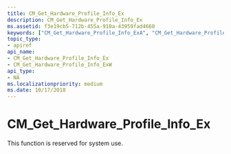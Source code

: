 ```yaml
---
title: CM_Get_Hardware_Profile_Info_Ex
description: CM_Get_Hardware_Profile_Info_Ex
ms.assetid: f3e19cb5-712b-455a-910a-43959fad4660
keywords: ["CM_Get_Hardware_Profile_Info_ExA", "CM_Get_Hardware_Profile_Info_ExW", "CM_Get_Hardware_Profile_Info_Ex Device and Driver Installation"]
topic_type:
- apiref
api_name:
- CM_Get_Hardware_Profile_Info_Ex
- CM_Get_Hardware_Profile_Info_ExW
api_type:
- NA
ms.localizationpriority: medium
ms.date: 10/17/2018
---
```


# CM_Get_Hardware_Profile_Info_Ex

This function is reserved for system use.
